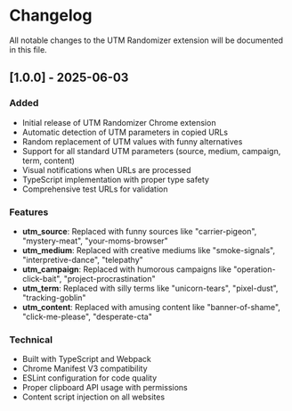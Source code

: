 # Changelog

All notable changes to the UTM Randomizer extension will be documented in this file.

## [1.0.0] - 2025-06-03

### Added
- Initial release of UTM Randomizer Chrome extension
- Automatic detection of UTM parameters in copied URLs
- Random replacement of UTM values with funny alternatives
- Support for all standard UTM parameters (source, medium, campaign, term, content)
- Visual notifications when URLs are processed
- TypeScript implementation with proper type safety
- Comprehensive test URLs for validation

### Features
- **utm_source**: Replaced with funny sources like "carrier-pigeon", "mystery-meat", "your-moms-browser"
- **utm_medium**: Replaced with creative mediums like "smoke-signals", "interpretive-dance", "telepathy"
- **utm_campaign**: Replaced with humorous campaigns like "operation-click-bait", "project-procrastination"
- **utm_term**: Replaced with silly terms like "unicorn-tears", "pixel-dust", "tracking-goblin"
- **utm_content**: Replaced with amusing content like "banner-of-shame", "click-me-please", "desperate-cta"

### Technical
- Built with TypeScript and Webpack
- Chrome Manifest V3 compatibility
- ESLint configuration for code quality
- Proper clipboard API usage with permissions
- Content script injection on all websites